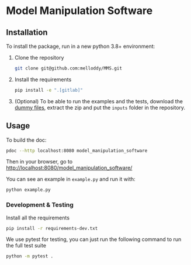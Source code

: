 # Model Manipulation Software

## Installation

To install the package, run in a new python 3.8+ environment:

1. Clone the repository

   ```sh
   git clone git@github.com:melloddy/MMS.git
   ```

2. Install the requirements

   ```sh
   pip install -e ".[gitlab]"
   ```

3. (Optional) To be able to run the examples and the tests, download the [dummy files](https://zenodo.org/record/6560873), extract the zip
   and put the `inputs` folder in the repository.

## Usage

To build the doc:

```sh
pdoc --http localhost:8080 model_manipulation_software
```

Then in your browser, go to [http://localhost:8080/model_manipulation_software/](http://localhost:8080/model_manipulation_software/)

You can see an example in `example.py` and run it with:

```sh
python example.py
```

### Development & Testing

Install all the requirements

```sh
pip install -r requirements-dev.txt
```

We use pytest for testing, you can just run the following command to run the full test suite

```sh
python -m pytest .
```

